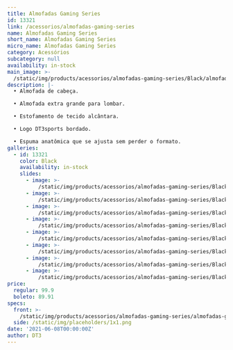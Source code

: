 ```yaml
---
title: Almofadas Gaming Series
id: 13321
link: /acessorios/almofadas-gaming-series
name: Almofadas Gaming Series
short_name: Almofadas Gaming Series
micro_name: Almofadas Gaming Series
category: Acessórios
subcategory: null
availability: in-stock
main_image: >-
  /static/img/products/acessorios/almofadas-gaming-series/Black/almofadas-gaming-series-00.jpg
description: |-
  • Almofada de cabeça.

  • Almofada extra grande para lombar.

  • Estofamento de tecido alcântara.

  • Logo DT3sports bordado.

  • Espuma anatômica que se ajusta sem perder o formato. 
galleries:
  - id: 13321
    color: Black
    availability: in-stock
    slides:
      - image: >-
          /static/img/products/acessorios/almofadas-gaming-series/Black/almofadas-gaming-series-00.jpg
      - image: >-
          /static/img/products/acessorios/almofadas-gaming-series/Black/almofadas-gaming-series-01.jpg
      - image: >-
          /static/img/products/acessorios/almofadas-gaming-series/Black/almofadas-gaming-series-02.jpg
      - image: >-
          /static/img/products/acessorios/almofadas-gaming-series/Black/almofadas-gaming-series-03.jpg
      - image: >-
          /static/img/products/acessorios/almofadas-gaming-series/Black/almofadas-gaming-series-04.jpg
      - image: >-
          /static/img/products/acessorios/almofadas-gaming-series/Black/almofadas-gaming-series-05.jpg
      - image: >-
          /static/img/products/acessorios/almofadas-gaming-series/Black/almofadas-gaming-series-06.jpg
      - image: >-
          /static/img/products/acessorios/almofadas-gaming-series/Black/almofadas-gaming-series-07.jpg
price:
  regular: 99.9
  boleto: 89.91
specs:
  front: >-
    /static/img/products/acessorios/almofadas-gaming-series/almofadas-gaming-series-specs-frontal.svg
  side: /static/img/placeholders/1x1.png
date: '2021-06-08T00:00:00Z'
author: DT3
---
```


